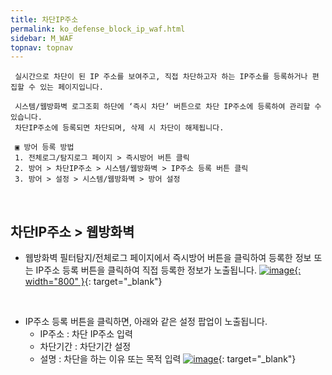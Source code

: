 ```yaml
---
title: 차단IP주소
permalink: ko_defense_block_ip_waf.html
sidebar: M_WAF
topnav: topnav
---
```


     실시간으로 차단이 된 IP 주소를 보여주고, 직접 차단하고자 하는 IP주소를 등록하거나 편집할 수 있는 페이지입니다.

     시스템/웹방화벽 로그조회 하단에 ‘즉시 차단’ 버튼으로 차단 IP주소에 등록하여 관리할 수 있습니다.
     차단IP주소에 등록되면 차단되며, 삭제 시 차단이 해제됩니다.

     ▣ 방어 등록 방법
     1. 전체로그/탐지로그 페이지 > 즉시방어 버튼 클릭
     2. 방어 > 차단IP주소 > 시스템/웹방화벽 > IP주소 등록 버튼 클릭
     3. 방어 > 설정 > 시스템/웹방화벽 > 방어 설정

<br />

## 차단IP주소 > 웹방화벽
- 웹방화벽 필터탐지/전체로그 페이지에서 즉시방어 버튼을 클릭하여 등록한 정보 또는 IP주소 등록 버튼을 클릭하여 직접 등록한 정보가 노출됩니다.
[![image](/docs/images/Manual/waf/defense/ip/3.png){: width="800" }](/docs/images/Manual/waf/defense/ip/3.png){: target="_blank"}
 
<br />

- IP주소 등록 버튼을 클릭하면, 아래와 같은 설정 팝업이 노출됩니다.
   - IP주소 :  차단 IP주소 입력
   - 차단기간 :  차단기간 설정
   - 설명 : 차단을 하는 이유 또는 목적 입력
[![image](/docs/images/Manual/waf/defense/ip/2.png)](/docs/images/Manual/waf/defense/ip/2.png){: target="_blank"}